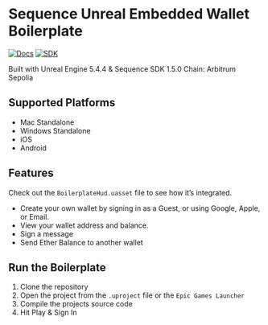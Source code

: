 # Sequence Unreal Embedded Wallet Boilerplate

[![Docs](https://img.shields.io/badge/Documentation-7334f8)](https://docs.sequence.xyz/sdk/unreal/introduction)
[![SDK](https://img.shields.io/badge/Unreal%20SDK-7334f8)](https://github.com/0xsequence/sequence-unreal)

Built with Unreal Engine 5.4.4 & Sequence SDK 1.5.0
Chain: Arbitrum Sepolia

## Supported Platforms

- Mac Standalone
- Windows Standalone
- iOS
- Android

## Features

Check out the `BoilerplateHud.uasset` file to see how it’s integrated.

- Create your own wallet by signing in as a Guest, or using Google, Apple, or Email.
- View your wallet address and balance.
- Sign a message
- Send Ether Balance to another wallet

## Run the Boilerplate

1. Clone the repository
2. Open the project from the `.uproject` file or the `Epic Games Launcher`
3. Compile the projects source code 
4. Hit Play & Sign In
